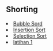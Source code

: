 <html>
<head>
    <h2>Shorting</h2>
</head>
<body>
    <li><a href="#">Bubble Sord</a></li>
    <li><a href="#insertion sort">Insertion Sort</a></li>
    <li><a href="#Selection sort">Selection Sort</a></li>
    <li><a href="#latihan">latihan 1</a></li>    
</body>
</html>
